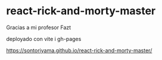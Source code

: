 # react-rick-and-morty-master

Gracias a mi profesor Fazt

deployado con vite i gh-pages

https://sontoriyama.github.io/react-rick-and-morty-master/
